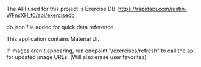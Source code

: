 The API used for this project is Exercise DB: https://rapidapi.com/justin-WFnsXH_t6/api/exercisedb

db.json file added for quick data reference

This application contains Material UI.

If images aren't appearing, run endpoint "/exercises/refresh" to call the api for updated image URLs. (Will also erase user favorites)